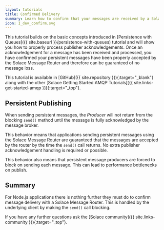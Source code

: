 ```yaml
---
layout: tutorials
title: Confirmed Delivery
summary: Learn how to confirm that your messages are received by a Solace message router.
icon: I_dev_confirm.svg
---
```


This tutorial builds on the basic concepts introduced in [Persistence with Queues]({{ site.baseurl }}/persistence-with-queues) tutorial and will show you how to properly process publisher acknowledgements. Once an acknowledgement for a message has been received and processed, you have confirmed your persistent messages have been properly accepted by the Solace Message Router and therefore can be guaranteed of no message loss.  

This tutorial is available in [GitHub]({{ site.repository }}){:target="_blank"} along with the other [Solace Getting Started AMQP Tutorials]({{ site.links-get-started-amqp }}){:target="_top"}.

## Persistent Publishing

When sending persistent messages, the *Producer* will not return from the blocking `send()` method until the message is fully acknowledged by the message broker.

This behavior means that applications sending persistent messages using the Solace Message Router are guaranteed that the messages are accepted by the router by the time the `send()` call returns. No extra publisher acknowledgement handling is required or possible.

This behavior also means that persistent message producers are forced to block on sending each message. This can lead to performance bottlenecks on publish.

## Summary

For Node.js applications there is nothing further they must do to confirm message delivery with a Solace Message Router. This is handled by the underlying client by making the `send()` call blocking.

If you have any further questions ask the [Solace community]({{ site.links-community }}){:target="_top"}.
